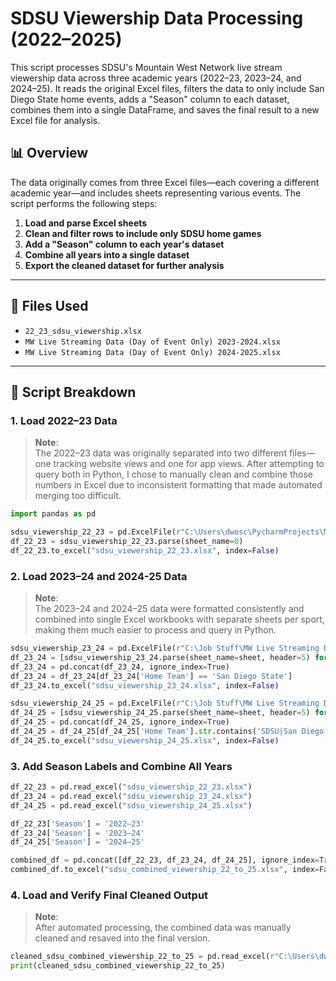 # SDSU Viewership Data Processing (2022–2025)

This script processes SDSU's Mountain West Network live stream viewership data across three academic years (2022–23, 2023–24, and 2024–25). It reads the original Excel files, filters the data to only include San Diego State home events, adds a "Season" column to each dataset, combines them into a single DataFrame, and saves the final result to a new Excel file for analysis.


## 📊 Overview

The data originally comes from three Excel files—each covering a different academic year—and includes sheets representing various events. The script performs the following steps:

1. **Load and parse Excel sheets**
2. **Clean and filter rows to include only SDSU home games**
3. **Add a "Season" column to each year's dataset**
4. **Combine all years into a single dataset**
5. **Export the cleaned dataset for further analysis**

---

## 📁 Files Used

- `22_23_sdsu_viewership.xlsx`
- `MW Live Streaming Data (Day of Event Only) 2023-2024.xlsx`
- `MW Live Streaming Data (Day of Event Only) 2024-2025.xlsx`

---

## 🐍 Script Breakdown

### 1. Load 2022–23 Data

> **Note**:  
> The 2022–23 data was originally separated into two different files—one tracking website views and one for app views. After attempting to query both in Python, I chose to manually clean and combine those numbers in Excel due to inconsistent formatting that made automated merging too difficult.  

```python
import pandas as pd

sdsu_viewership_22_23 = pd.ExcelFile(r"C:\Users\dwosc\PycharmProjects\MWN SDSU Viewership\22_23_sdsu_viewership.xlsx")
df_22_23 = sdsu_viewership_22_23.parse(sheet_name=0)
df_22_23.to_excel("sdsu_viewership_22_23.xlsx", index=False)
```

### 2. Load 2023–24 and 2024-25 Data

> **Note**:  
> The 2023–24 and 2024–25 data were formatted consistently and combined into single Excel workbooks with separate sheets per sport, making them much easier to process and query in Python.

```python
sdsu_viewership_23_24 = pd.ExcelFile(r"C:\Job Stuff\MW Live Streaming Data (Day of Event Only) 2023-2024.xlsx")
df_23_24 = [sdsu_viewership_23_24.parse(sheet_name=sheet, header=5) for sheet in sdsu_viewership_23_24.sheet_names]
df_23_24 = pd.concat(df_23_24, ignore_index=True)
df_23_24 = df_23_24[df_23_24['Home Team'] == 'San Diego State']
df_23_24.to_excel("sdsu_viewership_23_24.xlsx", index=False)

sdsu_viewership_24_25 = pd.ExcelFile(r"C:\Job Stuff\MW Live Streaming Data (Day of Event Only) 2024-2025.xlsx")
df_24_25 = [sdsu_viewership_24_25.parse(sheet_name=sheet, header=5) for sheet in sdsu_viewership_23_24.sheet_names]
df_24_25 = pd.concat(df_24_25, ignore_index=True)
df_24_25 = df_24_25[df_24_25['Home Team'].str.contains('SDSU|San Diego State', na=False, case=False)]
df_24_25.to_excel("sdsu_viewership_24_25.xlsx", index=False)
```

### 3. Add Season Labels and Combine All Years

```python
df_22_23 = pd.read_excel("sdsu_viewership_22_23.xlsx")
df_23_24 = pd.read_excel("sdsu_viewership_23_24.xlsx")
df_24_25 = pd.read_excel("sdsu_viewership_24_25.xlsx")

df_22_23['Season'] = '2022–23'
df_23_24['Season'] = '2023–24'
df_24_25['Season'] = '2024–25'

combined_df = pd.concat([df_22_23, df_23_24, df_24_25], ignore_index=True)
combined_df.to_excel("sdsu_combined_viewership_22_to_25.xlsx", index=False)
```

### 4. Load and Verify Final Cleaned Output

> **Note**:  
> After automated processing, the combined data was manually cleaned and resaved into the final version.

```python
cleaned_sdsu_combined_viewership_22_to_25 = pd.read_excel(r"C:\Users\dwosc\PycharmProjects\MWN SDSU Viewership\cleaned_sdsu_combined_viewership_22_to_25.xlsx")
print(cleaned_sdsu_combined_viewership_22_to_25)
```
